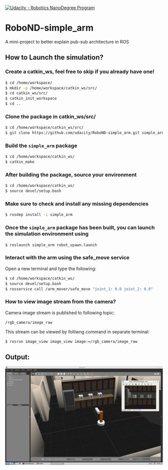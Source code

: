 [![Udacity - Robotics NanoDegree Program](https://s3-us-west-1.amazonaws.com/udacity-robotics/Extra+Images/RoboND_flag.png)](https://www.udacity.com/robotics)

# RoboND-simple_arm
A mini-project to better explain pub-sub architecture in ROS

## How to Launch the simulation?

### Create a catkin_ws, feel free to skip if you already have one!
```sh
$ cd /home/workspace/
$ mkdir -p /home/workspace/catkin_ws/src/
$ cd catkin_ws/src/
$ catkin_init_workspace
$ cd ..
```

### Clone the package in catkin_ws/src/
```sh
$ cd /home/workspace/catkin_ws/src/
$ git clone https://github.com/udacity/RoboND-simple_arm.git simple_arm
```

### Build the `simple_arm` package
```sh
$ cd /home/workspace/catkin_ws/ 
$ catkin_make
```

### After building the package, source your environment
```sh
$ cd /home/workspace/catkin_ws/
$ source devel/setup.bash
```

### Make sure to check and install any missing dependencies
```sh
$ rosdep install -i simple_arm
```

### Once the `simple_arm` package has been built, you can launch the simulation environment using
```sh
$ roslaunch simple_arm robot_spawn.launch
```

### Interact with the arm using the safe_move service
Open a new terminal and type the following:
```sh
$ cd /home/workspace/catkin_ws/
$ source devel/setup.bash
$ rosservice call /arm_mover/safe_move "joint_1: 0.0 joint_2: 0.0"
```

### How to view image stream from the camera?
Camera image stream is published to following topic:
```
/rgb_camera/image_raw
```

This stream can be viewed by folliwng command in separate terminal:
```sh
$ rosrun image_view image_view image:=/rgb_camera/image_raw
```

## Output:
![alt text](images/simulation.png)


